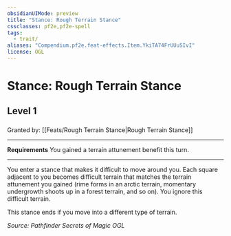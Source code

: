 ```yaml
---
obsidianUIMode: preview
title: "Stance: Rough Terrain Stance"
cssclasses: pf2e,pf2e-spell
tags:
  - trait/
aliases: "Compendium.pf2e.feat-effects.Item.YkiTA74FrUUu5IvI"
license: OGL
---
```

# Stance: Rough Terrain Stance
## Level 1
### 






Granted by: [[Feats/Rough Terrain Stance|Rough Terrain Stance]]

* * *

**Requirements** You gained a terrain attunement benefit this turn.

* * *

You enter a stance that makes it difficult to move around you. Each square adjacent to you becomes difficult terrain that matches the terrain attunement you gained (rime forms in an arctic terrain, momentary undergrowth shoots up in a forest terrain, and so on). You ignore this difficult terrain.

This stance ends if you move into a different type of terrain.

*Source: Pathfinder Secrets of Magic*
*OGL*